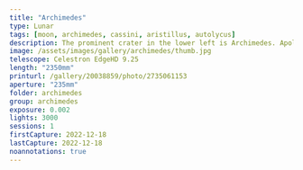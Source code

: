 ```yaml
---
title: "Archimedes"
type: Lunar
tags: [moon, archimedes, cassini, aristillus, autolycus]
description: The prominent crater in the lower left is Archimedes. Apollo 15 landed 180km away. In the upper right is Cassini. It is distinct with two prominent 'sub craters' inside.
image: /assets/images/gallery/archimedes/thumb.jpg
telescope: Celestron EdgeHD 9.25
length: "2350mm"
printurl: /gallery/20038859/photo/2735061153
aperture: "235mm"
folder: archimedes
group: archimedes
exposure: 0.002
lights: 3000
sessions: 1
firstCapture: 2022-12-18 
lastCapture: 2022-12-18
noannotations: true
---
```

